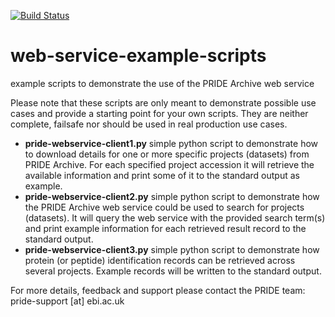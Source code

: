[![Build Status](https://travis-ci.org/PRIDE-Archive/web-service-example-scripts.svg)](https://travis-ci.org/PRIDE-Archive/web-service-example-scripts)
# web-service-example-scripts
example scripts to demonstrate the use of the PRIDE Archive web service

Please note that these scripts are only meant to demonstrate possible use cases and provide a starting point for your own scripts. They are neither complete, failsafe nor should be used in real production use cases.

* **pride-webservice-client1.py** simple python script to demonstrate how to download details for one or more specific projects (datasets) from PRIDE Archive. For each specified project accession it will retrieve the available information and print some of it to the standard output as example.
* **pride-webservice-client2.py** simple python script to demonstrate how the PRIDE Archive web service could be used to search for projects (datasets). It will query the web service with the provided search term(s) and print example information for each retrieved result record to the standard output.
* **pride-webservice-client3.py** simple python script to demonstrate how protein (or peptide) identification records can be retrieved across several projects. Example records will be written to the standard output.

For more details, feedback and support please contact the PRIDE team: pride-support [at] ebi.ac.uk
